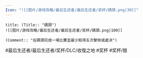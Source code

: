 ```yaml
---
Icon: "![[图片/游戏攻略/最后生还者/最后生还者/奖杯/碼頭.png|30]]"
---
```

```ad-common-silver-trophy
title: (Title:: "碼頭")
![[图片/游戏攻略/最后生还者/最后生还者/奖杯/碼頭.png|100]]

(Comment:: "在碼頭完成一場比賽並最少取得五次擊倒或處決")
```

#最后生还者/最后生还者/奖杯/DLC/收復之地 #奖杯 #奖杯/银
